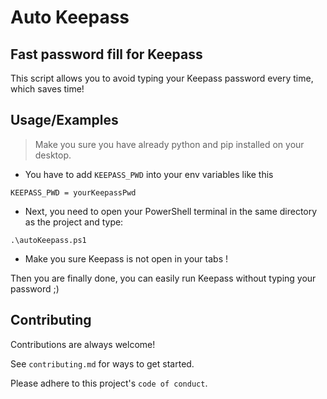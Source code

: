 # Auto Keepass

## Fast password fill for Keepass
This script allows you to avoid typing your Keepass password every time, which saves time!

## Usage/Examples

> Make you sure you have already python and pip installed on your desktop.

-  You have to add  ```KEEPASS_PWD``` into your env variables like this

```KEEPASS_PWD = yourKeepassPwd```

- Next, you need to open your PowerShell terminal in the same directory as the project and type:
```
.\autoKeepass.ps1
```

- Make you sure Keepass is not open in your tabs !

Then you are finally done, you can easily run Keepass without typing your password ;)


## Contributing

Contributions are always welcome!

See `contributing.md` for ways to get started.

Please adhere to this project's `code of conduct`.